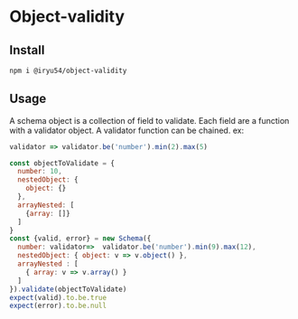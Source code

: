 # Object-validity

## Install
``` bash 
npm i @iryu54/object-validity
```

## Usage

A schema object is a collection of field to validate. Each field are a function with a validator object. A validator function can be chained. ex:
``` javascript
validator => validator.be('number').min(2).max(5)
```

``` javascript
const objectToValidate = {
  number: 10,
  nestedObject: {
    object: {}
  },
  arrayNested: [
    {array: []}
  ]
}
const {valid, error} = new Schema({
  number: validator=>  validator.be('number').min(9).max(12),
  nestedObject: { object: v => v.object() },
  arrayNested : [
    { array: v => v.array() }
  ]
}).validate(objectToValidate)
expect(valid).to.be.true
expect(error).to.be.null
```
